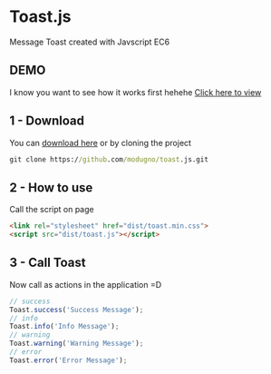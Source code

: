 # Toast.js
Message Toast created with Javscript EC6

## DEMO
I know you want to see how it works first hehehe
[Click here to view](https://modugno.github.io/toast.js)

## 1 - Download
You can [download here](https://github.com/modugno/toast.js/archive/master.zip)  or by cloning the project
```cmd
git clone https://github.com/modugno/toast.js.git
```

## 2 - How to use
Call the script on page
```html
<link rel="stylesheet" href="dist/toast.min.css">
<script src="dist/toast.js"></script>
```
## 3 - Call Toast
Now call as actions in the application =D
```javascript
// success
Toast.success('Success Message');
// info
Toast.info('Info Message');
// warning
Toast.warning('Warning Message');
// error
Toast.error('Error Message');
```